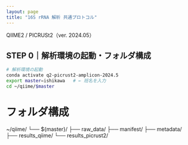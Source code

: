 ```yaml
---
layout: page
title: "16S rRNA 解析 共通プロトコル"
---
```


<div class="section-title">QIIME2 / PICRUSt2（ver. 2024.05）</div>

## STEP 0｜解析環境の起動・フォルダ構成

```bash
# 解析環境の起動
conda activate q2-picrust2-amplicon-2024.5
export master=ishikawa   # ← 班名を入力
cd ~/qiime/$master
```

# フォルダ構成
~/qiime/
└── ${master}/
    ├── raw_data/
    ├── manifest/
    ├── metadata/
    ├── results_qiime/
    └── results_picrust2/
